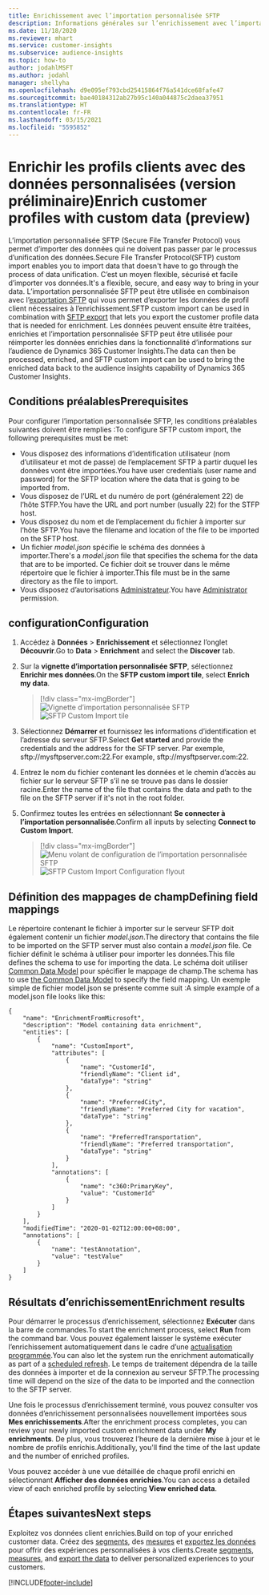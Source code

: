 ```yaml
---
title: Enrichissement avec l’importation personnalisée SFTP
description: Informations générales sur l’enrichissement avec l’importation personnalisée SFTP.
ms.date: 11/18/2020
ms.reviewer: mhart
ms.service: customer-insights
ms.subservice: audience-insights
ms.topic: how-to
author: jodahlMSFT
ms.author: jodahl
manager: shellyha
ms.openlocfilehash: d9e095ef793cbd25415864f76a541dce68fafe47
ms.sourcegitcommit: bae40184312ab27b95c140a044875c2daea37951
ms.translationtype: HT
ms.contentlocale: fr-FR
ms.lasthandoff: 03/15/2021
ms.locfileid: "5595852"
---
```

# <a name="enrich-customer-profiles-with-custom-data-preview"></a><span data-ttu-id="dcfd2-103">Enrichir les profils clients avec des données personnalisées (version préliminaire)</span><span class="sxs-lookup"><span data-stu-id="dcfd2-103">Enrich customer profiles with custom data (preview)</span></span>

<span data-ttu-id="dcfd2-104">L’importation personnalisée SFTP (Secure File Transfer Protocol) vous permet d’importer des données qui ne doivent pas passer par le processus d’unification des données.</span><span class="sxs-lookup"><span data-stu-id="dcfd2-104">Secure File Transfer Protocol(SFTP) custom import enables you to import data that doesn't have to go through the process of data unification.</span></span> <span data-ttu-id="dcfd2-105">C’est un moyen flexible, sécurisé et facile d’importer vos données.</span><span class="sxs-lookup"><span data-stu-id="dcfd2-105">It's a flexible, secure, and easy way to bring in your data.</span></span> <span data-ttu-id="dcfd2-106">L’importation personnalisée SFTP peut être utilisée en combinaison avec l’[exportation SFTP](export-sftp.md) qui vous permet d’exporter les données de profil client nécessaires à l’enrichissement.</span><span class="sxs-lookup"><span data-stu-id="dcfd2-106">SFTP custom import can be used in combination with [SFTP export](export-sftp.md) that lets you export the customer profile data that is needed for enrichment.</span></span> <span data-ttu-id="dcfd2-107">Les données peuvent ensuite être traitées, enrichies et l’importation personnalisée SFTP peut être utilisée pour réimporter les données enrichies dans la fonctionnalité d’informations sur l’audience de Dynamics 365 Customer Insights.</span><span class="sxs-lookup"><span data-stu-id="dcfd2-107">The data can then be processed, enriched, and SFTP custom import can be used to bring the enriched data back to the audience insights capability of Dynamics 365 Customer Insights.</span></span>

## <a name="prerequisites"></a><span data-ttu-id="dcfd2-108">Conditions préalables</span><span class="sxs-lookup"><span data-stu-id="dcfd2-108">Prerequisites</span></span>

<span data-ttu-id="dcfd2-109">Pour configurer l’importation personnalisée SFTP, les conditions préalables suivantes doivent être remplies :</span><span class="sxs-lookup"><span data-stu-id="dcfd2-109">To configure SFTP custom import, the following prerequisites must be met:</span></span>

- <span data-ttu-id="dcfd2-110">Vous disposez des informations d’identification utilisateur (nom d’utilisateur et mot de passe) de l’emplacement SFTP à partir duquel les données vont être importées.</span><span class="sxs-lookup"><span data-stu-id="dcfd2-110">You have user credentials (user name and password) for the SFTP location where the data that is going to be imported from.</span></span>
- <span data-ttu-id="dcfd2-111">Vous disposez de l’URL et du numéro de port (généralement 22) de l’hôte STFP.</span><span class="sxs-lookup"><span data-stu-id="dcfd2-111">You have the URL and port number (usually 22) for the STFP host.</span></span>
- <span data-ttu-id="dcfd2-112">Vous disposez du nom et de l’emplacement du fichier à importer sur l’hôte SFTP.</span><span class="sxs-lookup"><span data-stu-id="dcfd2-112">You have the filename and location of the file to be imported on the SFTP host.</span></span>
- <span data-ttu-id="dcfd2-113">Un fichier *model.json* spécifie le schéma des données à importer.</span><span class="sxs-lookup"><span data-stu-id="dcfd2-113">There's a *model.json* file that specifies the schema for the data that are to be imported.</span></span> <span data-ttu-id="dcfd2-114">Ce fichier doit se trouver dans le même répertoire que le fichier à importer.</span><span class="sxs-lookup"><span data-stu-id="dcfd2-114">This file must be in the same directory as the file to import.</span></span>
- <span data-ttu-id="dcfd2-115">Vous disposez d’autorisations [Administrateur](permissions.md#administrator).</span><span class="sxs-lookup"><span data-stu-id="dcfd2-115">You have [Administrator](permissions.md#administrator) permission.</span></span>

## <a name="configuration"></a><span data-ttu-id="dcfd2-116">configuration</span><span class="sxs-lookup"><span data-stu-id="dcfd2-116">Configuration</span></span>

1. <span data-ttu-id="dcfd2-117">Accédez à **Données** > **Enrichissement** et sélectionnez l’onglet **Découvrir**.</span><span class="sxs-lookup"><span data-stu-id="dcfd2-117">Go to **Data** > **Enrichment** and select the **Discover** tab.</span></span>

1. <span data-ttu-id="dcfd2-118">Sur la **vignette d’importation personnalisée SFTP**, sélectionnez **Enrichir mes données**.</span><span class="sxs-lookup"><span data-stu-id="dcfd2-118">On the **SFTP custom import tile**, select **Enrich my data**.</span></span>

   > [!div class="mx-imgBorder"]
   > <span data-ttu-id="dcfd2-119">![Vignette d’importation personnalisée SFTP](media/SFTP_Custom_Import_tile.png "Vignette d’importation personnalisée SFTP")</span><span class="sxs-lookup"><span data-stu-id="dcfd2-119">![SFTP Custom Import tile](media/SFTP_Custom_Import_tile.png "SFTP Custom Import tile")</span></span>

1. <span data-ttu-id="dcfd2-120">Sélectionnez **Démarrer** et fournissez les informations d’identification et l’adresse du serveur SFTP.</span><span class="sxs-lookup"><span data-stu-id="dcfd2-120">Select **Get started** and provide the credentials and the address for the SFTP server.</span></span> <span data-ttu-id="dcfd2-121">Par exemple, sftp://mysftpserver.com:22.</span><span class="sxs-lookup"><span data-stu-id="dcfd2-121">For example, sftp://mysftpserver.com:22.</span></span>

1. <span data-ttu-id="dcfd2-122">Entrez le nom du fichier contenant les données et le chemin d’accès au fichier sur le serveur SFTP s’il ne se trouve pas dans le dossier racine.</span><span class="sxs-lookup"><span data-stu-id="dcfd2-122">Enter the name of the file that contains the data and path to the file on the SFTP server if it's not in the root folder.</span></span>

1. <span data-ttu-id="dcfd2-123">Confirmez toutes les entrées en sélectionnant **Se connecter à l’importation personnalisée**.</span><span class="sxs-lookup"><span data-stu-id="dcfd2-123">Confirm all inputs by selecting **Connect to Custom Import**.</span></span>

   > [!div class="mx-imgBorder"]
   > <span data-ttu-id="dcfd2-124">![Menu volant de configuration de l’importation personnalisée SFTP](media/SFTP_Custom_Import_Configuration_flyout.png "Menu volant de configuration de l’importation personnalisée SFTP")</span><span class="sxs-lookup"><span data-stu-id="dcfd2-124">![SFTP Custom Import Configuration flyout](media/SFTP_Custom_Import_Configuration_flyout.png "SFTP Custom Import Configuration flyout")</span></span>

## <a name="defining-field-mappings"></a><span data-ttu-id="dcfd2-125">Définition des mappages de champ</span><span class="sxs-lookup"><span data-stu-id="dcfd2-125">Defining field mappings</span></span> 

<span data-ttu-id="dcfd2-126">Le répertoire contenant le fichier à importer sur le serveur SFTP doit également contenir un fichier *model.json*.</span><span class="sxs-lookup"><span data-stu-id="dcfd2-126">The directory that contains the file to be imported on the SFTP server must also contain a *model.json* file.</span></span> <span data-ttu-id="dcfd2-127">Ce fichier définit le schéma à utiliser pour importer les données.</span><span class="sxs-lookup"><span data-stu-id="dcfd2-127">This file defines the schema to use for importing the data.</span></span> <span data-ttu-id="dcfd2-128">Le schéma doit utiliser [Common Data Model](/common-data-model/) pour spécifier le mappage de champ.</span><span class="sxs-lookup"><span data-stu-id="dcfd2-128">The schema has to use [the Common Data Model](/common-data-model/) to specify the field mapping.</span></span> <span data-ttu-id="dcfd2-129">Un exemple simple de fichier model.json se présente comme suit :</span><span class="sxs-lookup"><span data-stu-id="dcfd2-129">A simple example of a model.json file looks like this:</span></span>

```
{
    "name": "EnrichmentFromMicrosoft",
    "description": "Model containing data enrichment",
    "entities": [
        {
            "name": "CustomImport",
            "attributes": [
                {
                    "name": "CustomerId",
                    "friendlyName": "Client id",
                    "dataType": "string"
                },
                {
                    "name": "PreferredCity",
                    "friendlyName": "Preferred City for vacation",
                    "dataType": "string"
                },
                {
                    "name": "PreferredTransportation",
                    "friendlyName": "Preferred transportation",
                    "dataType": "string"
                }
            ],
            "annotations": [
                {
                    "name": "c360:PrimaryKey",
                    "value": "CustomerId"
                }
            ]
        }
    ],
    "modifiedTime": "2020-01-02T12:00:00+08:00",
    "annotations": [
        {
            "name": "testAnnotation",
            "value": "testValue"
        }
    ]
}
```

## <a name="enrichment-results"></a><span data-ttu-id="dcfd2-130">Résultats d’enrichissement</span><span class="sxs-lookup"><span data-stu-id="dcfd2-130">Enrichment results</span></span>

<span data-ttu-id="dcfd2-131">Pour démarrer le processus d’enrichissement, sélectionnez **Exécuter** dans la barre de commandes.</span><span class="sxs-lookup"><span data-stu-id="dcfd2-131">To start the enrichment process, select **Run** from the command bar.</span></span> <span data-ttu-id="dcfd2-132">Vous pouvez également laisser le système exécuter l’enrichissement automatiquement dans le cadre d’une [actualisation programmée](system.md#schedule-tab).</span><span class="sxs-lookup"><span data-stu-id="dcfd2-132">You can also let the system run the enrichment automatically as part of a [scheduled refresh](system.md#schedule-tab).</span></span> <span data-ttu-id="dcfd2-133">Le temps de traitement dépendra de la taille des données à importer et de la connexion au serveur SFTP.</span><span class="sxs-lookup"><span data-stu-id="dcfd2-133">The processing time will depend on the size of the data to be imported and the connection to the SFTP server.</span></span>

<span data-ttu-id="dcfd2-134">Une fois le processus d’enrichissement terminé, vous pouvez consulter vos données d’enrichissement personnalisées nouvellement importées sous **Mes enrichissements**.</span><span class="sxs-lookup"><span data-stu-id="dcfd2-134">After the enrichment process completes, you can review your newly imported custom enrichment data under **My enrichments**.</span></span> <span data-ttu-id="dcfd2-135">De plus, vous trouverez l’heure de la dernière mise à jour et le nombre de profils enrichis.</span><span class="sxs-lookup"><span data-stu-id="dcfd2-135">Additionally, you'll find the time of the last update and the number of enriched profiles.</span></span>

<span data-ttu-id="dcfd2-136">Vous pouvez accéder à une vue détaillée de chaque profil enrichi en sélectionnant **Afficher des données enrichies**.</span><span class="sxs-lookup"><span data-stu-id="dcfd2-136">You can access a detailed view of each enriched profile by selecting **View enriched data**.</span></span>

## <a name="next-steps"></a><span data-ttu-id="dcfd2-137">Étapes suivantes</span><span class="sxs-lookup"><span data-stu-id="dcfd2-137">Next steps</span></span>

<span data-ttu-id="dcfd2-138">Exploitez vos données client enrichies.</span><span class="sxs-lookup"><span data-stu-id="dcfd2-138">Build on top of your enriched customer data.</span></span> <span data-ttu-id="dcfd2-139">Créez des [segments](segments.md), des [mesures](measures.md) et [exportez les données](export-destinations.md) pour offrir des expériences personnalisées à vos clients.</span><span class="sxs-lookup"><span data-stu-id="dcfd2-139">Create [segments](segments.md), [measures](measures.md), and [export the data](export-destinations.md) to deliver personalized experiences to your customers.</span></span>




[!INCLUDE[footer-include](../includes/footer-banner.md)]